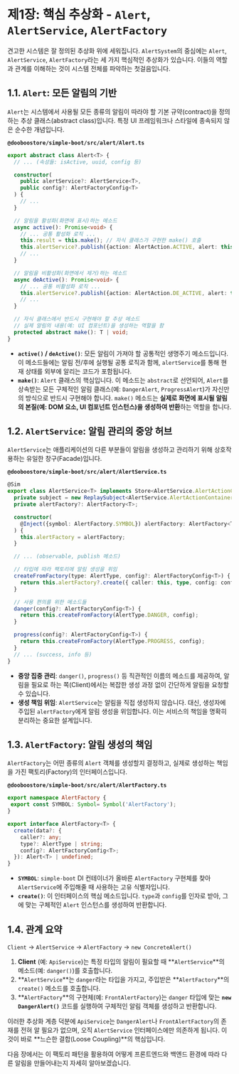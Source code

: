 # 제1장: 핵심 추상화 - `Alert`, `AlertService`, `AlertFactory`

견고한 시스템은 잘 정의된 추상화 위에 세워집니다. `AlertSystem`의 중심에는 `Alert`, `AlertService`, `AlertFactory`라는 세 가지 핵심적인 추상화가 있습니다. 이들의 역할과 관계를 이해하는 것이 시스템 전체를 파악하는 첫걸음입니다.

## 1.1. `Alert`: 모든 알림의 기반

`Alert`는 시스템에서 사용될 모든 종류의 알림이 따라야 할 기본 규약(contract)을 정의하는 추상 클래스(abstract class)입니다. 특정 UI 프레임워크나 스타일에 종속되지 않은 순수한 개념입니다.

**`@dooboostore/simple-boot/src/alert/Alert.ts`**
```typescript
export abstract class Alert<T> {
  // ... (속성들: isActive, uuid, config 등)

  constructor(
    public alertService?: AlertService<T>,
    public config?: AlertFactoryConfig<T>
  ) {
    // ...
  }

  // 알림을 활성화(화면에 표시)하는 메소드
  async active(): Promise<void> {
    // ... 공통 활성화 로직 ...
    this.result = this.make(); // 자식 클래스가 구현한 make() 호출
    this.alertService?.publish({action: AlertAction.ACTIVE, alert: this});
    // ...
  }

  // 알림을 비활성화(화면에서 제거)하는 메소드
  async deActive(): Promise<void> {
    // ... 공통 비활성화 로직 ...
    this.alertService?.publish({action: AlertAction.DE_ACTIVE, alert: this});
    // ...
  }

  // 자식 클래스에서 반드시 구현해야 할 추상 메소드
  // 실제 알림의 내용(예: UI 컴포넌트)을 생성하는 역할을 함
  protected abstract make(): T | void;
}
```

-   **`active()` / `deActive()`**: 모든 알림이 가져야 할 공통적인 생명주기 메소드입니다. 이 메소드들에는 알림 전/후에 실행될 공통 로직과 함께, `alertService`를 통해 현재 상태를 외부에 알리는 코드가 포함됩니다.
-   **`make()`**: `Alert` 클래스의 핵심입니다. 이 메소드는 `abstract`로 선언되어, `Alert`를 상속받는 모든 구체적인 알림 클래스(예: `DangerAlert`, `ProgressAlert`)가 자신만의 방식으로 반드시 구현해야 합니다. `make()` 메소드는 **실제로 화면에 표시될 알림의 본질(예: DOM 요소, UI 컴포넌트 인스턴스)을 생성하여 반환**하는 역할을 합니다.

## 1.2. `AlertService`: 알림 관리의 중앙 허브

`AlertService`는 애플리케이션의 다른 부분들이 알림을 생성하고 관리하기 위해 상호작용하는 유일한 창구(Facade)입니다.

**`@dooboostore/simple-boot/src/alert/AlertService.ts`**
```typescript
@Sim
export class AlertService<T> implements Store<AlertService.AlertActionContainer<T>> {
  private subject = new ReplaySubject<AlertService.AlertActionContainer<T>>();
  private alertFactory?: AlertFactory<T>;

  constructor(
    @Inject({symbol: AlertFactory.SYMBOL}) alertFactory: AlertFactory<T>
  ) {
    this.alertFactory = alertFactory;
  }

  // ... (observable, publish 메소드)

  // 타입에 따라 팩토리에 알림 생성을 위임
  createFromFactory(type: AlertType, config?: AlertFactoryConfig<T>) {
    return this.alertFactory?.create({ caller: this, type, config: config });
  }

  // 사용 편의를 위한 메소드들
  danger(config?: AlertFactoryConfig<T>) {
    return this.createFromFactory(AlertType.DANGER, config);
  }

  progress(config?: AlertFactoryConfig<T>) {
    return this.createFromFactory(AlertType.PROGRESS, config);
  }
  // ... (success, info 등)
}
```

-   **중앙 집중 관리**: `danger()`, `progress()` 등 직관적인 이름의 메소드를 제공하여, 알림을 필요로 하는 쪽(Client)에서는 복잡한 생성 과정 없이 간단하게 알림을 요청할 수 있습니다.
-   **생성 책임 위임**: `AlertService`는 알림을 직접 생성하지 않습니다. 대신, 생성자에 주입된 `alertFactory`에게 알림 생성을 위임합니다. 이는 서비스의 책임을 명확히 분리하는 중요한 설계입니다.

## 1.3. `AlertFactory`: 알림 생성의 책임

`AlertFactory`는 어떤 종류의 `Alert` 객체를 생성할지 결정하고, 실제로 생성하는 책임을 가진 팩토리(Factory)의 인터페이스입니다.

**`@dooboostore/simple-boot/src/alert/AlertFactory.ts`**
```typescript
export namespace AlertFactory {
 export const SYMBOL: Symbol= Symbol('AlertFactory');
}

export interface AlertFactory<T> {
  create(data?: {
    caller?: any;
    type?: AlertType | string;
    config?: AlertFactoryConfig<T>;
  }): Alert<T> | undefined;
}
```

-   **`SYMBOL`**: `simple-boot` DI 컨테이너가 올바른 `AlertFactory` 구현체를 찾아 `AlertService`에 주입해줄 때 사용하는 고유 식별자입니다.
-   **`create()`**: 이 인터페이스의 핵심 메소드입니다. `type`과 `config`를 인자로 받아, 그에 맞는 구체적인 `Alert` 인스턴스를 생성하여 반환합니다.

## 1.4. 관계 요약

`Client` -> `AlertService` -> `AlertFactory` -> `new ConcreteAlert()`

1.  **Client** (예: `ApiService`)는 특정 타입의 알림이 필요할 때 **`AlertService`**의 메소드(예: `danger()`)를 호출합니다.
2.  **`AlertService`**는 `danger`라는 타입을 가지고, 주입받은 **`AlertFactory`**의 `create()` 메소드를 호출합니다.
3.  **`AlertFactory`**의 구현체(예: `FrontAlertFactory`)는 `danger` 타입에 맞는 **`new DangerAlert()`** 코드를 실행하여 구체적인 알림 객체를 생성하고 반환합니다.

이러한 추상화 계층 덕분에 `ApiService`는 `DangerAlert`나 `FrontAlertFactory`의 존재를 전혀 알 필요가 없으며, 오직 `AlertService` 인터페이스에만 의존하게 됩니다. 이것이 바로 **느슨한 결합(Loose Coupling)**의 핵심입니다.

다음 장에서는 이 팩토리 패턴을 활용하여 어떻게 프론트엔드와 백엔드 환경에 따라 다른 알림을 만들어내는지 자세히 알아보겠습니다.
